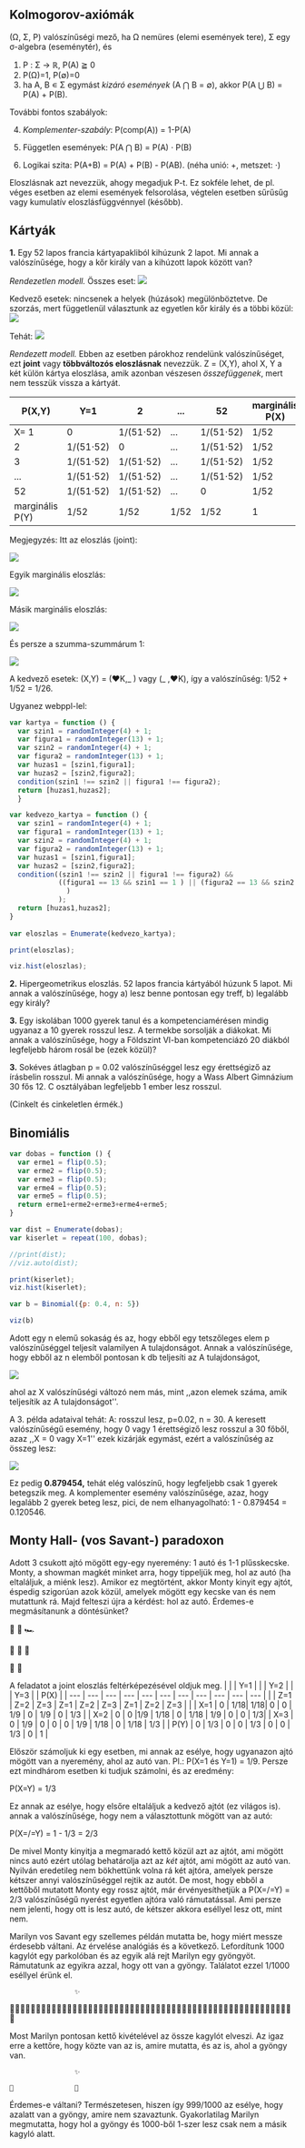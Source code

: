 ## Kolmogorov-axiómák

(Ω, Σ, P) valószínűségi mező, ha Ω nemüres (elemi események tere), Σ egy σ-algebra (eseménytér), és
1. P : Σ → ℝ, P(A) ≧ 0
2. P(Ω)=1, P(∅)=0
3. ha A, B ∊ Σ egymást _kizáró események_ (A ⋂ B = ∅), akkor P(A ⋃ B) = P(A) + P(B).

További fontos szabályok:

4. _Komplementer-szabály_: P(comp(A)) = 1-P(A)

5. Független események: P(A ⋂ B) = P(A) ⋅ P(B)

6. Logikai szita:  P(A+B) = P(A) + P(B) - P(AB). (néha unió: +, metszet: ⋅)

Eloszlásnak azt nevezzük, ahogy megadjuk P-t. Ez sokféle lehet, de pl. véges esetben az elemi események felsorolása, végtelen esetben sűrűsűg vagy kumulatív eloszlásfüggvénnyel (később).

## Kártyák

**1.** Egy 52 lapos francia kártyapakliból kihúzunk 2 lapot. Mi annak a valószínűsége, hogy a kőr király van a kihúzott lapok között van?

_Rendezetlen modell._ Összes eset: <img src="https://render.githubusercontent.com/render/math?math=52%20%5Cchoose%202">

Kedvező esetek: nincsenek a helyek (húzások) megülönböztetve. De szorzás, mert függetlenül választunk az egyetlen kőr király és a többi közül: 
<img src="https://render.githubusercontent.com/render/math?math=%7B1%20%5Cchoose%201%7D%7B51%20%5Cchoose%201%7D">

Tehát: <img src="https://render.githubusercontent.com/render/math?math=P%3D%5Cdfrac%7B%7B1%20%5Cchoose%201%7D%7B51%20%5Cchoose%201%7D%7D%7B%7B52%20%5Cchoose%202%7D%7D">

_Rendezett modell._ Ebben az esetben párokhoz rendelünk valószínűséget, ezt **joint** vagy **többváltozós eloszlásnak** nevezzük. Z = (X,Y), ahol X, Y a két külön kártya eloszlása, amik azonban vészesen _összefüggenek_, mert nem tesszük vissza a kártyát.

|   P(X,Y)   | Y=1 | 2 | ... | 52 | marginális P(X) |
| --- | --- | --- | --- | --- | --- | 
| X= 1           | 0 | 1/(51⋅52) | ... | 1/(51⋅52) | 1/52 |
| 2           | 1/(51⋅52) | 0 | ... | 1/(51⋅52) | 1/52 |
| 3           | 1/(51⋅52) | 1/(51⋅52) | ... | 1/(51⋅52) | 1/52 |
|    ...      | 1/(51⋅52) | 1/(51⋅52) | ... | 1/(51⋅52) | 1/52 |
| 52         | 1/(51⋅52) | 1/(51⋅52) | ... | 0 | 1/52 |
| marginális P(Y)   |  1/52 |  1/52 | 1/52 | 1/52 |  1  |

Megjegyzés: Itt az eloszlás (joint): 

<img src="https://render.githubusercontent.com/render/math?math=P(X%2CY)%3D%20P(x_i%2Cy_j)">

Egyik marginális eloszlás: 

<img src="https://render.githubusercontent.com/render/math?math=P(X)%3D%5Csum_Y%20P(X%2CY)%3DP(y_j)%3D%5Csum_%7Bj%3D1%7D%5E%7Bm%7D%20P(x_i%2Cy_j)">

Másik marginális eloszlás: 

<img src="https://render.githubusercontent.com/render/math?math=P(Y)%3D%5Csum_X%20P(X%2CY)%3DP(y_j)%3D%5Csum_%7Bi%3D1%7D%5E%7Bn%7D%20P(x_i%2Cy_j)">

És persze a szumma-szummárum 1:

<img src="https://render.githubusercontent.com/render/math?math=%5Csum_X%20%5Csum_Y%20P(X%2CY)%3D%5Csum_%7Bi%3D1%7D%5E%7Bn%7D%5Csum_%7Bj%3D1%7D%5E%7Bm%7D%20P(x_i%2Cy_j)%3D1">

A kedvező esetek: (X,Y) = (♥K,_ ) vagy (_ ,♥K), így a valószínűség: 1/52 + 1/52 = 1/26. 

Ugyanez webppl-lel:

````javascript
var kartya = function () {
  var szin1 = randomInteger(4) + 1;
  var figura1 = randomInteger(13) + 1;
  var szin2 = randomInteger(4) + 1;
  var figura2 = randomInteger(13) + 1;
  var huzas1 = [szin1,figura1];
  var huzas2 = [szin2,figura2];
  condition(szin1 !== szin2 || figura1 !== figura2);
  return [huzas1,huzas2];
  }

var kedvezo_kartya = function () {
  var szin1 = randomInteger(4) + 1;
  var figura1 = randomInteger(13) + 1;
  var szin2 = randomInteger(4) + 1;
  var figura2 = randomInteger(13) + 1;
  var huzas1 = [szin1,figura1];
  var huzas2 = [szin2,figura2];
  condition((szin1 !== szin2 || figura1 !== figura2) &&
            ((figura1 == 13 && szin1 == 1 ) || (figura2 == 13 && szin2 == 1 )
              ) 
            );
  return [huzas1,huzas2];
}
  
var eloszlas = Enumerate(kedvezo_kartya);

print(eloszlas);

viz.hist(eloszlas);
````
**2.** Hipergeometrikus eloszlás. 52 lapos francia kártyából húzunk 5 lapot. Mi annak a valószínűsége, hogy a) lesz benne pontosan egy treff, b) legalább egy király?

**3.** Egy iskolában 1000 gyerek tanul és a kompetenciamérésen mindig ugyanaz a 10 gyerek rosszul lesz. A termekbe sorsolják a diákokat. Mi annak a valószínűsége, hogy a Földszint VI-ban kompetenciázó 20 diákból legfeljebb három rosál be (ezek közül)?

**3.** Sokéves átlagban p = 0.02 valószínűséggel lesz egy érettségiző az írásbelin rosszul. Mi annak a valószínűsége, hogy a Wass Albert Gimnázium 30 fős 12. C osztályában legfeljebb 1 ember lesz rosszul.

(Cinkelt és cinkeletlen érmék.)

## Binomiális

````javascript
var dobas = function () {
  var erme1 = flip(0.5);
  var erme2 = flip(0.5);
  var erme3 = flip(0.5);
  var erme4 = flip(0.5);
  var erme5 = flip(0.5);
  return erme1+erme2+erme3+erme4+erme5;
}

var dist = Enumerate(dobas);
var kiserlet = repeat(100, dobas);

//print(dist);
//viz.auto(dist);

print(kiserlet);
viz.hist(kiserlet);
````

````javascript
var b = Binomial({p: 0.4, n: 5})

viz(b)
````

Adott egy n elemű sokaság és az, hogy ebből egy tetszőleges elem p valószínűséggel teljesít valamilyen A tulajdonságot. Annak a valószínűsége, hogy ebből az n elemből pontosan k db teljesíti az A tulajdonságot, 

<img src="https://render.githubusercontent.com/render/math?math=P(X%3Dk)%3D%7Bn%20%5Cchoose%20k%7D%20p%5Ek(1-p)%5E%7Bn-k%7D%20">

ahol az X valószínűségi változó nem más, mint ,,azon elemek száma, amik teljesítik az A tulajdonságot''.

A 3. példa adataival tehát: A: rosszul lesz, p=0.02, n = 30. A keresett valószínűségű esemény, hogy 0 vagy 1 érettségiző lesz rosszul a 30 főből, azaz ,,X = 0 vagy X=1'' ezek kizárják egymást, ezért a valószínűség az összeg lesz: 

<img src="https://render.githubusercontent.com/render/math?math=P(%2C%2CX%3D0%5C%3Bor%5C%3BX%3D1'')%3DP(X%3D0)%2BP(X%3D1)%3D%7B30%20%5Cchoose%200%7D%20p%5E0(1-p)%5E%7B30-0%7D%2B%7B30%20%5Cchoose%201%7D%20p%5E1(1-p)%5E%7B30-1%7D%3D%20(1-p)%5E%7B30%7D%2B30%20p(1-p)%5E%7B29%7D">

Ez pedig **0.879454,** tehát elég valószínű, hogy legfeljebb csak 1 gyerek betegszik meg. A komplementer esemény valószínűsége, azaz, hogy legalább 2 gyerek beteg lesz, pici, de nem elhanyagolható: 1 - 0.879454 = 0.120546.

## Monty Hall- (vos Savant-) paradoxon

Adott 3 csukott ajtó mögött egy-egy nyeremény: 1 autó és 1-1 plűsskecske. Monty, a showman magkét minket arra, hogy tippeljük meg, hol az autó (ha eltaláljuk, a miénk lesz). Amikor ez megtörtént, akkor Monty kinyit egy ajtót, éspedig szigorúan azok közül, amelyek mögött egy kecske van és nem mutattunk rá. Majd felteszi újra a kérdést: hol az autó. Érdemes-e megmásítanunk a döntésünket?

🐑 🐑 🏎

🚪 🚪 🚪

🕺 👋

A feladatot a joint eloszlás feltérképezésével oldjuk meg.
|      |     | Y=1 |     |     | Y=2 |     |     | Y=3 |     | P(X) |
| ---  | --- | --- | --- | --- | --- | --- | --- | --- | --- | --- |
|      | Z=1 | Z=2 | Z=3 | Z=1 | Z=2 | Z=3 | Z=1 | Z=2 | Z=3 |     | 
| X=1  | 0   | 1/18| 1/18| 0   | 0   | 1/9 | 0   | 1/9 |   0 | 1/3 | 
| X=2  | 0   |  0  |1/9  | 1/18   | 0   |  1/18  | 1/9 | 0 |   0 |  1/3| 
| X=3  | 0   | 1/9 |  0 | 0   | 0   | 1/9 | 1/18 | 0  |   1/18 |  1/3 | 
| P(Y) | 0   | 1/3 | 0   | 0   | 1/3 | 0   | 0   | 1/3 |   0 |   1  | 

Először számoljuk ki egy esetben, mi annak az esélye, hogy ugyanazon ajtó mögött van a nyeremény, ahol az autó van. Pl.: P(X=1 és Y=1) = 1/9. Persze ezt mindhárom esetben ki tudjuk számolni, és az eredmény:

P(X=Y) = 1/3

Ez annak az esélye, hogy elsőre eltaláljuk a kedvező ajtót (ez világos is). annak a valószínűsége, hogy nem a választottunk mögött van az autó:

P(X=/=Y) = 1 - 1/3 = 2/3

De mivel Monty kinyitja a megmaradó kettő közül azt az ajtót, ami mögött nincs autó ezért utólag behatárolja azt az _két_ ajtót, ami mögött az autó van. Nyilván eredetileg nem bökhettünk volna rá két ajtóra, amelyek persze kétszer annyi valószínűséggel rejtik az autót. De most, hogy ebből a kettőből mutatott Monty egy rossz ajtót, már érvényesíthetjük a P(X=/=Y) = 2/3 valószínűségű nyerést egyetlen ajtóra való rámutatással. Ami persze nem jelenti, hogy ott is lesz autó, de kétszer akkora eséllyel lesz ott, mint nem. 

Marilyn vos Savant egy szellemes példán mutatta be, hogy miért messze érdesebb váltani. Az érvelése analógiás és a következő. Lefordítunk 1000 kagylót egy parkolóban és az egyik alá rejt Marilyn egy gyöngyöt. Rámutatunk az egyikra azzal, hogy ott van a gyöngy. Találatot ezzel 1/1000 eséllyel érünk el. 

                    ✨

📀📀📀📀📀📀📀📀📀📀📀📀📀📀📀📀📀📀📀📀📀📀📀📀📀📀📀📀📀📀📀📀📀📀📀📀📀📀📀📀📀📀📀📀📀📀📀📀📀📀📀📀📀📀📀

Most Marilyn pontosan kettő kivételével az össze kagylót elveszi. Az igaz erre a kettőre, hogy közte van az is, amire mutatta, és az is, ahol a gyöngy van. 

                    ✨
  
    📀               📀



Érdemes-e váltani? Természetesen, hiszen így 999/1000 az esélye, hogy azalatt van a gyöngy, amire nem szavaztunk. Gyakorlatilag Marilyn megmutatta, hogy hol a gyöngy és 1000-ből 1-szer lesz csak nem a másik kagyló alatt. 
